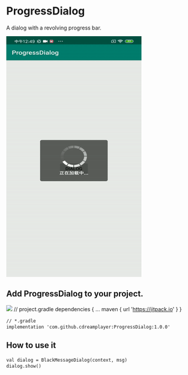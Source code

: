 # ProgressDialog
A dialog with a revolving progress bar.

![GIF](https://github.com/cdreamplayer/ProgressDialog/blob/master/show/show.gif?raw=true)

## Add ProgressDialog to your project.
[![](https://jitpack.io/v/cdreamplayer/ProgressDialog.svg)](https://jitpack.io/#cdreamplayer/ProgressDialog)
    // project.gradle
    dependencies {
      ...
      maven { url 'https://jitpack.io' }
    }

    // *.gradle
    implementation 'com.github.cdreamplayer:ProgressDialog:1.0.0'

## How to use it 

    val dialog = BlackMessageDialog(context, msg)
    dialog.show()
